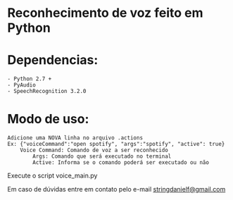 # Reconhecimento de voz feito em Python

# Dependencias:
	- Python 2.7 +
	- PyAudio
  	- SpeechRecognition 3.2.0

# Modo de uso:
 	Adicione uma NOVA linha no arquivo .actions
 	Ex: {"voiceCommand":"open spotify", "args":"spotify", "active": true}
 		Voice Command: Comando de voz a ser reconhecido
    		Args: Comando que será executado no terminal
    		Active: Informa se o comando poderá ser executado ou não

 Execute o script voice_main.py


 Em caso de dúvidas entre em contato pelo e-mail stringdanielf@gmail.com
